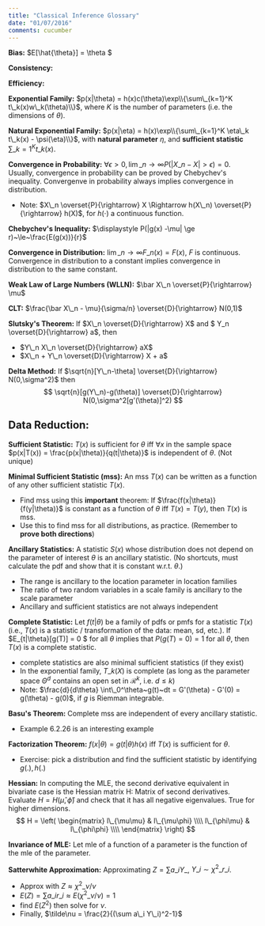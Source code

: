 ```yaml
---
title: "Classical Inference Glossary"
date: "01/07/2016"
comments: cucumber
---
```


**Bias:** $E[\hat{\theta}] = \theta $

**Consistency:**

**Efficiency:**

**Exponential Family:** $p(x|\theta) = h(x)c(\theta)\exp\\{\sum\_{k=1}^K t\_k(x)w\_k(\theta)\\}$, where $K$ is the number of parameters (i.e. the dimensions of $\theta$).

**Natural Exponential Family:** 
$p(x|\eta) = h(x)\exp\\{\sum\_{k=1}^K \eta\_k t\_k(x) - \psi(\eta)\\}$, with **natural parameter** $\eta$, and **sufficient statistic** $\sum\_{k=1}^K t\_k(x)$.

**Convergence in Probability:** $\forall \epsilon \gt 0, \lim\_{n\rightarrow\infty} P(|X\_n-X|>\epsilon) = 0$. Usually, convergence in probability can be proved by Chebychev's inequality. Convergenve in probability always implies convergence in distribution.

- Note: $X\_n \overset{P}{\rightarrow} X \Rightarrow h(X\_n) \overset{P}{\rightarrow} h(X)$, for $h(\cdot)$ a continuous function.

**Chebychev's Inequality:** $\displaystyle P(|g(x) -\mu| \ge r)~\le~\frac{E(g(x))}{r}$

**Convergence in Distribution:** $\lim\_{n\rightarrow\infty} F\_n(x) = F(x)$, $F$ is continuous. Convergence in distribution to a constant implies convergence in distribution to the same constant.

**Weak Law of Large Numbers (WLLN):** $\bar X\_n \overset{P}{\rightarrow} \mu$

**CLT:** $\frac{\bar X\_n - \mu}{\sigma/n} \overset{D}{\rightarrow} N(0,1)$ 

**Slutsky's Theorem:** If $X\_n \overset{D}{\rightarrow} X$ and $ Y\_n \overset{D}{\rightarrow} a$, then

- $Y\_n X\_n \overset{D}{\rightarrow} aX$
- $X\_n + Y\_n \overset{D}{\rightarrow} X + a$

**Delta Method:** If $\sqrt{n}[Y\_n-\theta] \overset{D}{\rightarrow} N(0,\sigma^2)$ then
$$
  \sqrt{n}[g(Y\_n)-g(\theta)] \overset{D}{\rightarrow} N(0,\sigma^2[g'(\theta)]^2)
$$

## Data Reduction:

**Sufficient Statistic:** $T(x)$ is sufficient for $\theta$ iff $\forall x$ in the sample space $p(x|T(x)) = \frac{p(x|\theta)}{q(t|\theta)}$ is independent of $\theta$. (Not unique)

**Minimal Sufficient Statistic (mss):**  An mss $T(x)$ can be written as a function of any other sufficient statistic $T(x)$.

- Find mss using this **important** theorem: If $\frac{f(x|\theta)}{f(y|\theta)}$ is constant as a function of $\theta$ iff $T(x) = T(y)$, then $T(x)$ is mss.
- Use this to find mss for all distributions, as practice. (Remember to **prove both directions**)


**Ancillary Statistics:** A statistic $S(x)$ whose  distribution does not depend on the parameter of interest $\theta$ is an ancillary statistic. (No shortcuts, must calculate the pdf and show that it is constant w.r.t. $\theta$.)

  - The range is ancillary to the location parameter in location families
  - The ratio of two random variables in a scale family is ancillary to the scale parameter
  - Ancillary and sufficient statistics are not always independent 


**Complete Statistic:** Let $f(t|\theta)$ be a family of pdfs or pmfs for a statistic $T(x)$ (i.e., $T(x)$ is a statistic / transformation of the data: mean, sd, etc.). If $E\_{t|\theta}[g(T)] = 0 $ for all $\theta$ implies that $P(g(T)=0) = 1$ for all $\theta$, then $T(x)$ is a complete statistic.

  - complete statistics are also minimal sufficient statistics (if they exist)
  - In the exponential family, $T\_k(X)$ is complete (as long as the parameter space $\Theta^d$ contains an open set in $\mathcal{R}^k$, i.e. $d \le k$)
  - Note: $\frac{d}{d\theta} \int\_0^\theta~g(t)~dt = G'(\theta) - G'(0) = g(\theta) - g(0)$, if $g$ is Riemman integrable.

**Basu's Theorem:** Complete mss are independent of every ancillary statistic. 

  - Example 6.2.26 is an interesting example

**Factorization Theorem:** $f(x|\theta) = g(t|\theta) h(x)$ iff $T(x)$ is sufficient for $\theta$.

- Exercise: pick a distribution and find the sufficient statistic by identifying $g(.),h(.)$

**Hessian:** In computing the MLE, the second derivative equivalent in bivariate case is the Hessian matrix H: Matrix of second derivatives. Evaluate $H=H(\hat\mu,\hat\phi)$ and check that it has all negative eigenvalues. True for higher dimensions.
$$ H = 
\left(
  \begin{matrix}
    l\_{\mu\mu} & l\_{\mu\phi} \\\\
    l\_{\phi\mu} & l\_{\phi\phi} \\\\
  \end{matrix}
\right)
$$

**Invariance of MLE:** Let mle of a function of a parameter is the function of the mle of the parameter.

**Satterwhite Approximation:** Approximating $Z = \sum a\_i Y\_$, $Y\_i \sim \chi^2\_{r\_i}$.

- Approx with $Z \approx \chi^2\_{\nu}/\nu$
- $E(Z) = \sum a\_i r\_i \approx E(\chi^2\_\nu/\nu) = 1$
- find $E(Z^2)$ then solve for $\nu$.
- Finally, $\tilde\nu = \frac{2}{(\sum a\_i Y\_i)^2-1}$

